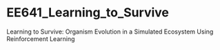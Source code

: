 # EE641_Learning_to_Survive
Learning to Survive: Organism Evolution in a Simulated Ecosystem Using Reinforcement Learning
